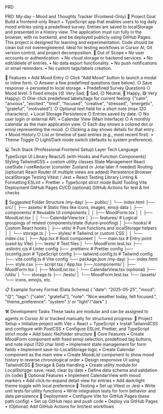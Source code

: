 PRD

PRD: My-day – Mood and Thoughts Tracker (Frontend-Only)
🧭 Project Goal
Build a frontend-only React + TypeScript app that enables users to log daily mood entries using a predefined survey. Entries are saved to localStorage and presented in a history view. The application must run fully in the browser, with no backend, and be deployed publicly using GitHub Pages.
This project is designed for learning and experimentation. Code should be clean but not overengineered. Ideal for testing workflows in Cursor AI, Git version control, and project decomposition.
🚫 Out of Scope
	• No user accounts or authentication.
	• No cloud storage or backend services.
	• No edit/delete of entries.
	• No data export functionality.
	• No push notifications or email reminders.
	• No custom tags/labels creation.

🎯 Features
	• Add Mood Entry
		○ Click "Add Mood" button to launch a modal or inline form.
		○ Answer a few predefined questions (see below).
		○ Save response → persisted to local storage.
	• Predefined Survey Questions
		○ Mood level: 5 fixed emojis (😞 Very Sad, 🙁 Sad, 😐 Neutral, 🙂 Happy, 😄 Very Happy).
		○ One-click predefined labels/tags for current feeling: ["calm", "anxious", "excited", "tired", "focused", "creative", "stressed", "energetic", "grateful", "motivated"].
		○ Optional text field for a short note (max 120 characters).
	• Local Storage Persistence
		○ Entries saved by date.
		○ No user login or external API.
	• Calendar View (Main Interface)
		○ A monthly calendar as the main application view.
		○ Each day shows a colored dot or emoji representing the mood.
		○ Clicking a day shows details for that entry.
	• Mood History
		○ List or timeline of past entries (e.g., most recent first).
	• Theme Toggle
		○ Light/Dark mode switch (defaults to system preference).

💻 Tech Stack (Professional Frontend Setup)
Layer	Tech
Language	TypeScript
UI Library	ReactJS (with Hooks and Function Components)
Styling	TailwindCSS + custom utility classes
State Management	React useState / useReducer (consider Zustand or Jotai later if needed)
Routing (optional)	React Router (if multiple views are added)
Persistence	Browser localStorage
Testing	Vitest / Jest + React Testing Library
Linting & Formatting	ESLint + Prettier + TypeScript strict mode
Build Tooling	Vite
Deployment	GitHub Pages
CI/CD (optional)	GitHub Actions for test & lint checks

🧩 Suggested Folder Structure
/my-day/
├── public/
│   └── index.html
├── src/
│   ├── assets/               # Static files like icons, images, emoji data
│   ├── components/           # Reusable UI components
│   │   ├── MoodForm.tsx
│   │   ├── MoodList.tsx
│   │   └── CalendarView.tsx
│   ├── features/             # Logical groupings of related components/state (future-proofing)
│   ├── hooks/                # Custom React hooks
│   ├── utils/                # Pure functions and localStorage helpers
│   │   └── storage.ts
│   ├── styles/               # Tailwind or custom CSS
│   │   └── index.css
│   ├── App.tsx               # Root component
│   └── main.tsx              # Entry point (used by Vite)
├── tests/                    # Test files
│   └── MoodForm.test.tsx
├── .eslintrc.cjs             # Linter config
├── .prettierrc               # Prettier config
├── tsconfig.json             # TypeScript config
├── tailwind.config.ts        # Tailwind config
├── vite.config.ts            # Vite config
└── package.json
/my-day/
  ├── index.html
  ├── style.css
  ├── script.tsx / App.tsx
  ├── /components/
  │     ├── MoodForm.tsx
  │     ├── MoodList.tsx
  │     └── CalendarView.tsx (optional)
  ├── /utils/
  │     └── storage.ts
  ├── /tests/
  │     └── MoodForm.test.tsx
  └── /assets/
        └── icons, emojis, etc.


📋 Example Survey Format (Data Schema)
{
  "date": "2025-05-25",
  "mood": "😊",
  "tags": ["calm", "grateful"],
  "note": "Nice weather today, felt focused.",
  "theme_preference": "system" // or "light"/"dark"
}

🛠️ Development Tasks
These tasks are modular and can be assigned to agents in Cursor AI or tracked manually for structured progress:
🔹 Project Setup
	• Initialize project with Vite + React + TypeScript
	• Install TailwindCSS and configure with PostCSS
	• Configure ESLint, Prettier, and TypeScript strict mode
	• Add basic file/folder structure
🔹 Core Features
	• Create MoodForm component with fixed emoji selection, predefined tag buttons, and note input (120 char limit)
	• Implement state management for form fields
	• Implement save-to-LocalStorage logic
	• Create Calendar component as the main view
	• Create MoodList component to show mood history in reverse chronological order
	• Design responsive UI using TailwindCSS
🔹 Storage & Data Handling
	• Create utility module for LocalStorage: save, read, clear by date
	• Define data schema and validation (in code)
🔹 Optional Features
	• Implement CalendarView with mood markers
	• Add click-to-expand detail view for entries
	• Add dark/light theme toggle with local preference
🔹 Testing
	• Set up Vitest or Jest
	• Write unit tests for utility functions
	• Write integration tests for form behavior and data persistence
🔹 Deployment
	• Configure Vite for GitHub Pages (base path config)
	• Set up GitHub repo and push code
	• Deploy via GitHub Pages
	• (Optional) Add GitHub Actions for lint/test workflows
